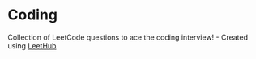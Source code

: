 # Coding
Collection of LeetCode questions to ace the coding interview! - Created using [LeetHub](https://github.com/QasimWani/LeetHub)
